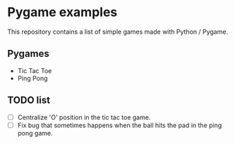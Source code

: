 # Pygame examples

This repository contains a list of simple games made with Python / Pygame.

## Pygames

- Tic Tac Toe
- Ping Pong

## TODO list

- [ ] Centralize 'O' position in the tic tac toe game.
- [ ] Fix bug that sometimes happens when the ball hits the pad in the ping pong game.
